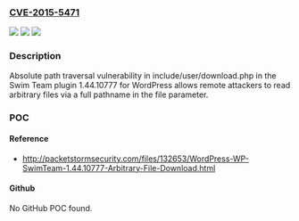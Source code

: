### [CVE-2015-5471](https://cve.mitre.org/cgi-bin/cvename.cgi?name=CVE-2015-5471)
![](https://img.shields.io/static/v1?label=Product&message=n%2Fa&color=blue)
![](https://img.shields.io/static/v1?label=Version&message=n%2Fa&color=blue)
![](https://img.shields.io/static/v1?label=Vulnerability&message=n%2Fa&color=brighgreen)

### Description

Absolute path traversal vulnerability in include/user/download.php in the Swim Team plugin 1.44.10777 for WordPress allows remote attackers to read arbitrary files via a full pathname in the file parameter.

### POC

#### Reference
- http://packetstormsecurity.com/files/132653/WordPress-WP-SwimTeam-1.44.10777-Arbitrary-File-Download.html

#### Github
No GitHub POC found.

